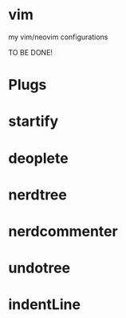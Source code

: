 # vim
my vim/neovim configurations

TO BE DONE!

# Plugs

# startify


# deoplete


# nerdtree


# nerdcommenter


# undotree

# indentLine
